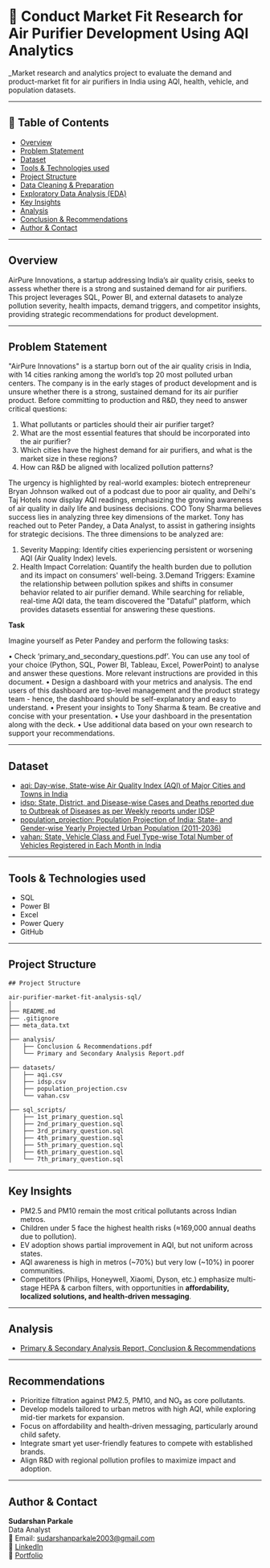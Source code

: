 # 🧾 Conduct Market Fit Research for Air Purifier Development Using AQI Analytics 

_Market research and analytics project to evaluate the demand and product-market fit for air purifiers in India using AQI, health, vehicle, and population datasets.

---

## 📌 Table of Contents
- <a href="#overview">Overview</a>
- <a href="#business-problem">Problem Statement</a>
- <a href="#dataset">Dataset</a>
- <a href="#tools--technologies">Tools & Technologies used</a>
- <a href="#project-structure">Project Structure</a>
- <a href="#data-cleaning--preparation">Data Cleaning & Preparation</a>
- <a href="#exploratory-data-analysis-eda">Exploratory Data Analysis (EDA)</a>
- <a href="#research-questions--key-findings">Key Insights</a>
- <a href="#dashboard">Analysis</a>
- <a href="#final-recommendations">Conclusion & Recommendations</a>
- <a href="#author--contact">Author & Contact</a>

---

<h2><a class="anchor" id="overview"></a>Overview</h2>

AirPure Innovations, a startup addressing India’s air quality crisis, seeks to assess whether there is a strong and sustained demand for air purifiers.  
This project leverages SQL, Power BI, and external datasets to analyze pollution severity, health impacts, demand triggers, and competitor insights, providing strategic recommendations for product development.

---

<h2><a class="anchor" id="business-problem"></a>Problem Statement</h2>

"AirPure Innovations" is a startup born out of the air quality crisis in India, with 14 cities ranking among the world’s top 20 most polluted urban centers. The company is in the early stages of product development and is unsure whether there is a strong, sustained demand for its air purifier product. Before committing to production and R&D, they need to answer critical questions:

1. What pollutants or particles should their air purifier target? 
2. What are the most essential features that should be incorporated into the air purifier?
3. Which cities have the highest demand for air purifiers, and what is the market size in these regions?
4. How can R&D be aligned with localized pollution patterns?

The urgency is highlighted by real-world examples: biotech entrepreneur Bryan Johnson walked out of a podcast due to poor air quality, and Delhi's Taj Hotels now display AQI readings, emphasizing the growing awareness of air quality in daily life and business decisions.
COO Tony Sharma believes success lies in analyzing three key dimensions of the market. Tony has reached out to Peter Pandey, a Data Analyst, to assist in gathering insights for strategic decisions. The three dimensions to be analyzed are:

1. Severity Mapping: Identify cities experiencing persistent or worsening AQI (Air Quality Index) levels.
2. Health Impact Correlation: Quantify the health burden due to pollution and its impact on consumers' well-being.
3.Demand Triggers: Examine the relationship between pollution spikes and shifts in consumer behavior related to air purifier demand.
While searching for reliable, real-time AQI data, the team discovered the "Dataful" platform, which provides datasets essential for answering these questions.

**Task**

Imagine yourself as Peter Pandey and perform the following tasks: 

• Check ‘primary_and_secondary_questions.pdf’. You can use any tool of your choice (Python, SQL, Power BI, Tableau, Excel, PowerPoint) to analyse and answer these questions. More relevant instructions are provided in this document.
• Design a dashboard with your metrics and analysis. The end users of this dashboard are top-level management and the product strategy team - hence, the dashboard should be self-explanatory and easy to understand.
• Present your insights to Tony Sharma & team. Be creative and concise with your presentation.
• Use your dashboard in the presentation along with the deck.
• Use additional data based on your own research to support your recommendations.


---

<h2><a class="anchor" id="dataset"></a>Dataset</h2>

- <a href="./datasets/aqi_data.csv">aqi: Day-wise, State-wise Air Quality Index (AQI) of Major Cities and Towns in India</a><br>
- <a href="./datasets/health_data.csv">idsp: State, District, and Disease-wise Cases and Deaths reported due to Outbreak of Diseases as per Weekly reports under IDSP</a><br>
- <a href="./datasets/vehicles_data.csv">population_projection: Population Projection of India: State- and Gender-wise Yearly Projected Urban Population (2011-2036)</a><br>
- <a href="./datasets/population_data.csv">vahan: State, Vehicle Class and Fuel Type-wise Total Number of Vehicles Registered in Each Month in India</a><br>

---

<h2><a class="anchor" id="tools--technologies"></a>Tools & Technologies used</h2>

- SQL
- Power BI
- Excel
- Power Query
- GitHub

---

<h2><a class="anchor" id="project-structure"></a>Project Structure</h2>

```
## Project Structure

air-purifier-market-fit-analysis-sql/
│
├── README.md
├── .gitignore
├── meta_data.txt
│
├── analysis/  
│   ├── Conclusion & Recommendations.pdf
│   └── Primary and Secondary Analysis Report.pdf
│
├── datasets/                     
│   ├── aqi.csv
│   ├── idsp.csv
│   ├── population_projection.csv
│   └── vahan.csv
│
├── sql_scripts/                  
│   ├── 1st_primary_question.sql
│   ├── 2nd_primary_question.sql
│   ├── 3rd_primary_question.sql
│   ├── 4th_primary_question.sql
│   ├── 5th_primary_question.sql
│   ├── 6th_primary_question.sql
│   └── 7th_primary_question.sql
```

---


<h2><a class="anchor" id="research-questions--key-findings"></a>Key Insights</h2>

- PM2.5 and PM10 remain the most critical pollutants across Indian metros.  
- Children under 5 face the highest health risks (≈169,000 annual deaths due to pollution).  
- EV adoption shows partial improvement in AQI, but not uniform across states.  
- AQI awareness is high in metros (~70%) but very low (~10%) in poorer communities.  
- Competitors (Philips, Honeywell, Xiaomi, Dyson, etc.) emphasize multi-stage HEPA & carbon filters, with opportunities in **affordability, localized solutions, and health-driven messaging**.  

---

<h2><a class="anchor" id="dashboard"></a>Analysis</h2>

- <a href="./analysis">Primary & Secondary Analysis Report, Conclusion & Recommendations</a>


---

<h2><a class="anchor" id="final-recommendations"></a>Recommendations</h2>

- Prioritize filtration against PM2.5, PM10, and NO₂ as core pollutants.
- Develop models tailored to urban metros with high AQI, while exploring mid-tier markets for expansion.
- Focus on affordability and health-driven messaging, particularly around child safety.
- Integrate smart yet user-friendly features to compete with established brands.
- Align R&D with regional pollution profiles to maximize impact and adoption.

---

<h2><a class="anchor" id="author--contact"></a>Author & Contact</h2>

**Sudarshan Parkale**  
Data Analyst  
📧 Email: sudarshanparkale2003@gmail.com  
🔗 [LinkedIn](https://www.linkedin.com/in/sudarshanparkale/)  
🔗 [Portfolio](https://codebasics.io/portfolio/Sudarshan-Satish-Parkale)